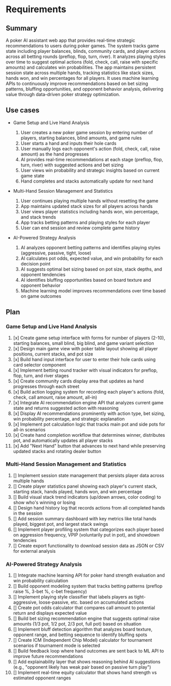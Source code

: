 # Requirements

## Summary

A poker AI assistant web app that provides real-time strategic recommendations to users during poker games. The system tracks game state including player balances, blinds, community cards, and player actions across all betting rounds (preflop, flop, turn, river). It analyzes playing styles over time to suggest optimal actions (fold, check, call, raise with specific amounts) and calculates win probabilities. The app maintains persistent session state across multiple hands, tracking statistics like stack sizes, hands won, and win percentages for all players. It uses machine learning APIs to continuously improve recommendations based on bet sizing patterns, bluffing opportunities, and opponent behavior analysis, delivering value through data-driven poker strategy optimization.

## Use cases

- Game Setup and Live Hand Analysis

  1. User creates a new poker game session by entering number of players, starting balances, blind amounts, and game rules
  2. User starts a hand and inputs their hole cards
  3. User manually logs each opponent's action (fold, check, call, raise amount) as the hand progresses
  4. AI provides real-time recommendations at each stage (preflop, flop, turn, river) with suggested actions and bet sizing
  5. User views win probability and strategic insights based on current game state
  6. Hand completes and stacks automatically update for next hand

- Multi-Hand Session Management and Statistics

  1. User continues playing multiple hands without resetting the game
  2. App maintains updated stack sizes for all players across hands
  3. User views player statistics including hands won, win percentage, and stack trends
  4. App tracks betting patterns and playing styles for each player
  5. User can end session and review complete game history

- AI-Powered Strategy Analysis
  1. AI analyzes opponent betting patterns and identifies playing styles (aggressive, passive, tight, loose)
  2. AI calculates pot odds, expected value, and win probability for each decision point
  3. AI suggests optimal bet sizing based on pot size, stack depths, and opponent tendencies
  4. AI identifies bluffing opportunities based on board texture and opponent behavior
  5. Machine learning model improves recommendations over time based on game outcomes

## Plan

### Game Setup and Live Hand Analysis

1. [x] Create game setup interface with forms for number of players (2-10), starting balances, small blind, big blind, and game variant selection
2. [x] Design main game view with poker table layout showing all player positions, current stacks, and pot size
3. [x] Build hand input interface for user to enter their hole cards using card selector component
4. [x] Implement betting round tracker with visual indicators for preflop, flop, turn, and river stages
5. [x] Create community cards display area that updates as hand progresses through each street
6. [x] Build action logging system for recording each player's actions (fold, check, call amount, raise amount, all-in)
7. [x] Integrate AI recommendation engine API that analyzes current game state and returns suggested action with reasoning
8. [x] Display AI recommendations prominently with action type, bet sizing, win probability percentage, and strategic explanation
9. [x] Implement pot calculation logic that tracks main pot and side pots for all-in scenarios
10. [x] Create hand completion workflow that determines winner, distributes pot, and automatically updates all player stacks
11. [x] Add "Next Hand" button that advances to next hand while preserving updated stacks and rotating dealer button

### Multi-Hand Session Management and Statistics

1. [] Implement session state management that persists player data across multiple hands
2. [] Create player statistics panel showing each player's current stack, starting stack, hands played, hands won, and win percentage
3. [] Build visual stack trend indicators (up/down arrows, color coding) to show who's winning or losing
4. [] Design hand history log that records actions from all completed hands in the session
5. [] Add session summary dashboard with key metrics like total hands played, biggest pot, and largest stack swings
6. [] Implement player profiling system that categorizes each player based on aggression frequency, VPIP (voluntarily put in pot), and showdown tendencies
7. [] Create export functionality to download session data as JSON or CSV for external analysis

### AI-Powered Strategy Analysis

1. [] Integrate machine learning API for poker hand strength evaluation and win probability calculation
2. [] Build opponent modeling system that tracks betting patterns (preflop raise %, 3-bet %, c-bet frequency)
3. [] Implement playing style classifier that labels players as tight-aggressive, loose-passive, etc. based on accumulated actions
4. [] Create pot odds calculator that compares call amount to potential return and displays expected value
5. [] Build bet sizing recommendation engine that suggests optimal raise amounts (1/3 pot, 1/2 pot, 2/3 pot, full pot) based on situation
6. [] Implement bluff detection algorithm that analyzes board texture, opponent range, and betting sequence to identify bluffing spots
7. [] Create ICM (Independent Chip Model) calculator for tournament scenarios if tournament mode is selected
8. [] Build feedback loop where hand outcomes are sent back to ML API to improve future recommendations
9. [] Add explainability layer that shows reasoning behind AI suggestions (e.g., "opponent likely has weak pair based on passive turn play")
10. [] Implement real-time equity calculator that shows hand strength vs estimated opponent ranges
